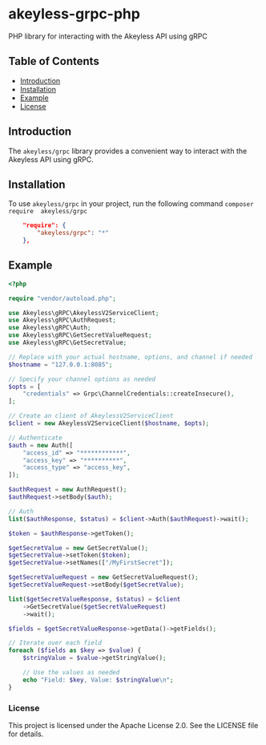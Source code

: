 # akeyless-grpc-php

PHP library for interacting with the Akeyless API using gRPC

## Table of Contents

- [Introduction](#introduction)
- [Installation](#installation)
- [Example](#example)
- [License](#license)

## Introduction

The `akeyless/grpc` library provides a convenient way to interact with the Akeyless API using gRPC.

## Installation

To use `akeyless/grpc` in your project, run the following command `composer require  akeyless/grpc`

```json
    "require": {
        "akeyless/grpc": "*"
    },
```

## Example

```php
<?php

require "vendor/autoload.php";

use Akeyless\gRPC\AkeylessV2ServiceClient;
use Akeyless\gRPC\AuthRequest;
use Akeyless\gRPC\Auth;
use Akeyless\gRPC\GetSecretValueRequest;
use Akeyless\gRPC\GetSecretValue;

// Replace with your actual hostname, options, and channel if needed
$hostname = "127.0.0.1:8085";

// Specify your channel options as needed
$opts = [
    "credentials" => Grpc\ChannelCredentials::createInsecure(),
];

// Create an client of AkeylessV2ServiceClient
$client = new AkeylessV2ServiceClient($hostname, $opts);

// Authenticate
$auth = new Auth([
    "access_id" => "************",
    "access_key" => "**********",
    "access_type" => "access_key",
]);

$authRequest = new AuthRequest();
$authRequest->setBody($auth);

// Auth
list($authResponse, $status) = $client->Auth($authRequest)->wait();

$token = $authResponse->getToken();

$getSecretValue = new GetSecretValue();
$getSecretValue->setToken($token);
$getSecretValue->setNames(["/MyFirstSecret"]);

$getSecretValueRequest = new GetSecretValueRequest();
$getSecretValueRequest->setBody($getSecretValue);

list($getSecretValueResponse, $status) = $client
    ->GetSecretValue($getSecretValueRequest)
    ->wait();

$fields = $getSecretValueResponse->getData()->getFields();

// Iterate over each field
foreach ($fields as $key => $value) {
    $stringValue = $value->getStringValue();  

    // Use the values as needed
    echo "Field: $key, Value: $stringValue\n";
}

```

### License

This project is licensed under the Apache License 2.0. See the LICENSE file for details.
